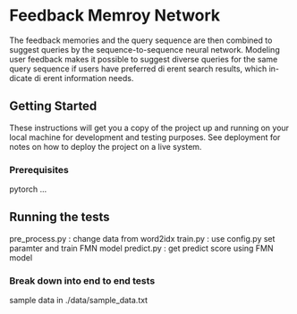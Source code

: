 # Feedback Memroy Network 

The feedback memories and the query sequence are then combined to suggest queries by the sequence-to-sequence neural network. Modeling user feedback makes it possible to suggest diverse queries for the same query sequence if users have preferred di erent search results, which in- dicate di erent information needs.

## Getting Started

These instructions will get you a copy of the project up and running on your local machine for development and testing purposes. See deployment for notes on how to deploy the project on a live system.

### Prerequisites

pytorch ...

## Running the tests

pre_process.py : change data from word2idx
train.py       : use config.py set paramter and train FMN model
predict.py     : get predict score using FMN model

### Break down into end to end tests

sample data in ./data/sample_data.txt

